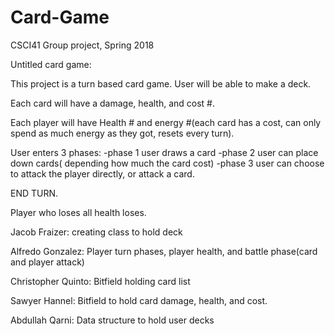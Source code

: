 # Card-Game
CSCI41 Group project, Spring 2018

Untitled card game:

This project is a turn based card game. User will be able to make a deck.

Each card will have a damage, health, and cost #.

Each player will have Health # and energy #(each card has a cost, can only spend as much energy as they got, resets every turn).

User enters 3 phases:
  -phase 1 user draws a card
  -phase 2 user can place down cards( depending how much the card cost)
  -phase 3 user can choose to attack the player directly, or attack a card.

END TURN.

Player who loses all health loses.




Jacob Fraizer: creating class to hold deck

Alfredo Gonzalez: Player turn phases, player health, and battle phase(card and player attack)

Christopher Quinto: Bitfield holding card list

Sawyer Hannel: Bitfield to hold card damage, health, and cost.

Abdullah Qarni: Data structure to hold user decks
